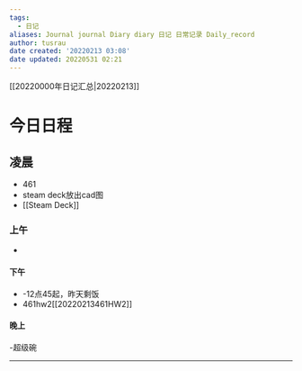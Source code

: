 ```yaml
---
tags:
  - 日记
aliases: Journal journal Diary diary 日记 日常记录 Daily_record
author: tusrau
date created: '20220213 03:08'
date updated: 20220531 02:21
---
```


[[20220000年日记汇总|20220213]]

# 今日日程

## 凌晨

- 461
- steam deck放出cad图
- [[Steam Deck]]

### 上午

-

#### 下午

- -12点45起，昨天剩饭
- 461hw2[[20220213461HW2]]

#### 晚上

-超级碗

---

